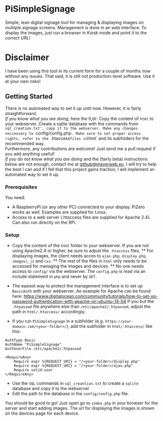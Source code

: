 # PiSimpleSignage
Simple, lean digital signage tool for managing &amp; displaying images on multiple signage screens.
Management is done in an web interface. To display the images, just run a browser in Kiosk mode and point it to the correct URL!

# Disclaimer
I have been using this tool in its current form for a couple of months now without any issues. That said, it is still not production-level software. Use it at your own risks!

## Getting Started

There is no automated way to set it up until now. However, it is fairly straightforward.\
*If you know what you are doing*, here the tl;dr: Copy the content of `html` to your webserver. Create a sqlite database with the commands from `sql_creation.txt', copy it to the webserver. Make any changes neccessary to `config/config.php`. Make sure to set proper access rights, refer to the `.htaccess` files in `html` and its subfolders for the recommended way.\
Furthermore, any contributions are welcome! Just send me a pull request if you add anything useful!\
*If you do not know what you are doing* and the (fairly beta) instructions below are not enough, contact me at github@meyerweb.eu. I will try to help the best I can and if I fell that this project gains traction, I will implement an automated way to set it up.

### Prerequisites
You need:
* A RaspberryPi (or any other PC) connected to your display. PiZero works as well. Examples are supplied for Linux.
* Access to a web server (.htaccess files are supplied for Apache 2.4). Can also run directly on the RPi.

### Setup
* Copy the content of the `html` folder to your webserver. If you are not using Apache2.4 or higher, be sure to adjust the `.htaccess` files.
** For displaying images, the client needs acces to `ajax.php`, `display.php`, `images/`, `js` and `css`.
** The rest of the files in `html` only needs to be accessed for managing the images and devices.
** No one needs access to `config/` via the webserver. The `config.php` is read via an include statement in `php` and never by `GET`.

* The easiest way to protect the management interface is to set up `BasicAuth` with your webserver. An example for Apache can be found here: https://www.digitalocean.com/community/tutorials/how-to-set-up-password-authentication-with-apache-on-ubuntu-14-04 If you but the `.htpasswd` file anywhere else than `/etc/apache2/.htpasswd`, adjust the path in `html/.htaccess/` accordingly.
* If you run `PiSimpleSignage` in a subfolder (e.g. `https://your-domain.com/<your-folder>/`), add the subfolder in `html/.htaccess/` like this:
```
AuthType Basic
AuthName "PiSimpleSignage"
AuthUserFile /etc/apache2/.htpasswd

<RequireAny>
	Require expr %{REQUEST_URI} = "/<your-folder>/display.php"
	Require expr %{REQUEST_URI} = "/<your-folder>/ajax.php"
	Require valid-user
</RequireAny>
```

* Use the `SQL` commands in `sql_creantion.txt` to create a `sqlite` database and copy it to the webserver
* Edit the path to the database in the `config/config.php` file.

You should be good to go! Just open go to `index.php` in your browser for the server and start adding images. The url for displaying the images is shown on the devices page for each device.
